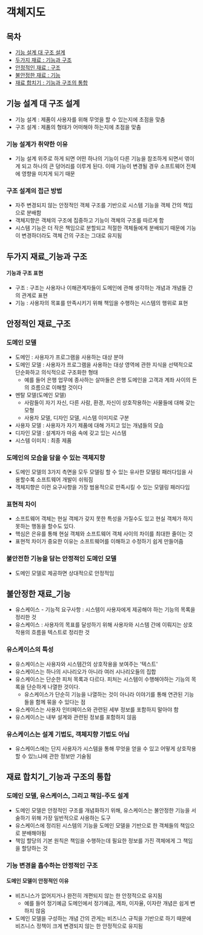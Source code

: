 # 객체지도
## 목차
- [기능 설계 대 구조 설계](#기능-설계-대-구조-설계)
- [두가지 재료 : 기능과 구조](#두가지-재료_기능과-구조)
- [안정적인 재료 : 구조](#안정적인-재료_구조)
- [불안정한 재료 : 기능](#불안정한-재료_기능)
- [재료 합치기 : 기능과 구조의 통합](#재료-합치기_기능과-구조의-통합)

## 기능 설계 대 구조 설계
- 기능 설계 : 제품이 사용자를 위해 무엇을 할 수 있는지에 초점을 맞춤
- 구조 설계 : 제품의 형태가 어떠해야 하는지에 초점을 맞춤

### 기능 설계가 취약한 이유
- 기능 설계 위주로 하게 되면 어떤 하나의 기능이 다른 기능을 참조하게
되면서 엮이게 되고 하나의 큰 덩어리를 이루게 된다. 이때 기능이 변경될
경우 소프트웨어 전체에 영향을 미치게 되기 때문

### 구조 설계의 접근 방법
- 자주 변경되지 않는 안정적인 객체 구조를 기반으로 시스템 기능을
객체 간의 책임으로 분배함
- 객체지향은 객체의 구조에 집중하고 기능이 객체의 구조를 따르게 함
- 시스템 기능은 더 작은 책임으로 분할되고 적절한 객체들에게 분배되기
때문에 기능이 변경하더라도 객체 간의 구조는 그대로 유지됨

## 두가지 재료_기능과 구조
#### 기능과 구조 표현
- 구조 : 구조는 사용자나 이해관계자들이 도메인에 관해 생각하는 개념과 개념들 간의 관계로 표현
- 기능 : 사용자의 목표를 만족시키기 위해 책임을 수행하는 시스템의 행위로 표현

## 안정적인 재료_구조
### 도메인 모델
- 도메인 : 사용자가 프로그램을 사용하는 대상 분야
- 도메인 모델 : 사용자가 프로그램을 사용하는 대상 영역에 관한 지식을 선택적으로 단순화하고 의식적으로 구조화한 형태
  - 예를 들어 은행 업무에 종사하는 살마들은 은행 도메인을 고객과 계좌 사이의 돈의 흐름으로 이해할 것이다
- 멘탈 모델(도메인 모델)
  - 사람들이 자기 자신, 다른 사람, 환경, 자신이 상호작용하는 사물들에 대해 갖는 모형
  - 사용자 모델, 디자인 모델, 시스템 이미지로 구분
- 사용자 모델 : 사용자가 자기 제품에 대해 가지고 있는 개념들의 모습
- 디자인 모델 : 설계자가 마음 속에 갖고 있는 시스템
- 시스템 이미지 : 최종 제품

### 도메인의 모습을 담을 수 있는 객체지향
- 도메인 모델의 3가지 측면을 모두 모델링 할 수 있는 유사한 모델링 패러다임을 사용할수록 소프트웨어 개발이 쉬워짐
- 객체지향은 이런 요구사항을 가장 범용적으로 만족시킬 수 있는 모델링 패러다임

### 표현적 차이
- 소프트웨어 객체는 현실 객체가 갖지 못한 특성을 가질수도 있고 현실 객체가 하지 못하는 행동을 할수도 있다.
- 핵심은 은유를 통해 현실 객체와 소프트웨어 객체 사이의 차이를 최대한 줄이는 것
- 표현적 차이가 중요한 이유는 소프트웨어를 이해하고 수정하기 쉽게 만들어줌

### 불안전한 기능을 담는 안정적인 도메인 모델
- 도메인 모델로 제공하면 상대적으로 안정적임

## 불안정한 재료_기능
- 유스케이스 - 기능적 요구사항 : 시스템이 사용자에게 제공해야 하는 기능의 목록을 정리한 것
- 유스케이스 : 사용자의 목표를 달성하기 위해 사용자와 시스템 간에 이뤄지는 상호작용의 흐름을 텍스트로 정리한 것

### 유스케이스의 특성
- 유스케이스는 사용자와 시스템간의 상호작용을 보여주는 '텍스트'
- 유스케이스는 하나의 시나리오가 아니라 여러 시나리오들의 집합
- 유스케이스는 단순한 피처 목록과 다르다. 피처는 시스템이 수행해야하는 기능의 목록을 단순하게 나열한 것이다.
  - 유스케이스가 단순히 기능을 나열하는 것이 아니라 이야기를 통해 연관된 기능들을 함께 묶을 수 있다는 점
- 유스케이스는 사용자 인터페이스와 관련된 세부 정보를 포함하지 말아야 함
- 유스케이스는 내부 설계와 관련된 정보를 포함하지 않음

### 유스케이스는 설계 기법도, 객체지향 기법도 아님
- 유스케이스에는 단지 사용자가 시스템을 통해 무엇을 얻을 수 있고 어떻게 상호작용할 수 있느냐에 관한 정보만 기술됨

## 재료 합치기_기능과 구조의 통합
### 도메인 모델, 유스케이스, 그리고 책임-주도 설계
- 도메인 모델은 안정적인 구조를 개념화하기 위해, 유스케이스는 불안정한 기능을 서술하기 위해 가장 일반적으로 사용하는 도구
- 유스케이스에 정리된 시스템의 기능을 도메인 모델을 기반으로 한 객체들의 책임으로 분배해야됨
- 책임 할당의 기본 원칙은 책임을 수행하는데 필요한 정보를 가진 객체에게 그 책임을 할당하는 것

### 기능 변경을 흡수하는 안정적인 구조
#### 도메인 모델이 안정적인 이유
- 비즈니스가 없어지거나 완전히 개편되지 않는 한 안정적으로 유지됨
  - 예를 들어 정기예금 도메인에서 정기예금, 계좌, 이자율, 이자란 개념은 쉽게 변하지 않음
- 도메인 모델을 구성하는 개념 간의 관게는 비즈니스 규칙을 기반으로 하기 때문에 비즈니스 정책이 크게
변경되지 않는 한 안정적으로 유지됨


